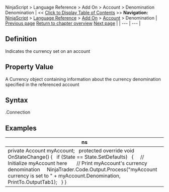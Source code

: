﻿
NinjaScript > Language Reference > Add On > Account > Denomination
Denomination
| << [Click to Display Table of Contents](denomination.md) >> **Navigation:**     [NinjaScript](ninjascript.md) > [Language Reference](language_reference_wip.md) > [Add On](add_on.md) > [Account](account_class.md) > Denomination | [Previous page](createorder.md) [Return to chapter overview](account_class.md) [Next page](executions.md) |
| --- | --- |
## Definition
Indicates the currency set on an account
 
## Property Value
A Currency object containing information about the currency denomination specified in the referenced account
 
## Syntax
<Account>.Connection
## 
## Examples
| ns |
| --- |
| private Account myAccount;   protected override void OnStateChange() {    if (State == State.SetDefaults)    {      // Initialize myAccount here        // Print myAccount's currency denomination      NinjaTrader.Code.Output.Process("myAccount currency is set to " + myAccount.Denomination, PrintTo.OutputTab1);    } } |

